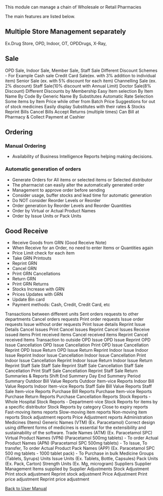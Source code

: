 This module can manage a chain of Wholesale or Retail Pharmacies

The main features are listed below.

## Multiple Store Management separately
Ex.Drug Store, OPD, Indoor, OT, OPDDrugs, X-Ray, 

## Sale
OPD Sale, Indoor Sale, Member Sale, Staff Sale
Different Discount Schemes - For Example
Cash sale
Credit Card Sale(ex. with 3% addition to individual item)
Senior Sale (ex. with 5% discount for each item)
Channelling Sale (ex. 2% discount)
Staff Sale(10% discount with Annual Limit)
Doctor Sale(8% Discount)
Different Discounts by Membership
Easy Item selection
By Item Name
By Code
By Generic Name
By Substitutes
Automatic Rate Selection
Some items by Item Price while other from Batch Price
Suggestions for out of stock medicines
Easily display Substitutes with their rates & Stocks
Reprint Bills
Cancel Bills
Accept Returns (multiple times)
Can Bill at Pharmacy & Collect Payment at Cashier

## Ordering

### Manual Ordering
* Availability of Business Intelligence Reports helping making decisions.

### Automatic generation of orders

* Generate Orders for All items or selected items or  Selected distributor
* The pharmacist can easily alter the automatically generated order
* Management to approve order before sending
* Consider usage, buffer stocks and lead time for automatic generation
* Do NOT consider Reorder Levels or Reorder 
* Order generation by Reorder Levels and Reorder Quantities
* Order by Virtual or Actual Product Names
* Order by Issue Units or Pack Units

## Good Receive
* Receive Goods from GRN (Good Receive Note)
* When Receive for an Order, no need to enter Items or Quantities again
* Price Limit check for each item
* Take GRN Printouts
* Reprint GRN
* Cancel GRN
* Print GRN Cancellations
* Return GRN
* Print GRN Returns
* Stocks Increase with GRN
* Prices Updates with GRN
* Update Bin card
* Payment methods: Cash, Credit, Credit Card, etc

Transactions between different units
Sent orders requests to other departments
Cancel orders requests
Print order requests
Issue order requests
Issue without order requests
Print Issue details
Reprint Issue Details
Cancel Issues
Print Cancel Issues
Reprint Cancel Issues
Receive issued items
Print received items
Cancel received items
Reprint Cancel received Items
Transaction to outside
OPD Issue
OPD Issue Reprint
OPD Issue Cancellation
OPD Issue Cancellation Print
OPD Issue Cancellation Reprint
OPD Issue Return
OPD Issue Return Reprint
Indoor Issue
Indoor Issue Reprint
Indoor Issue Cancellation
Indoor Issue Cancellation Print
Indoor Issue Cancellation Reprint
Indoor Issue Return
Indoor Issue Return Reprint
Staff Sale
Staff Sale Reprint
Staff Sale Cancellation
Staff Sale Cancellation Print
Staff Sale Cancellation Reprint
Staff Sale Return
Summaries & Reports
Shift End Summery
Day End Summery
Period Summary
Outdoor Bill Value Reports
Outdoor Item-vice Reports
Indoor Bill Value Reports
Indoor Item-vice Reports
Staff Sale Bill Value Reports
Staff Sale Item-vice Reports
Purchase Bill Reports
Purchase Item-vice Reports
Purchase Return Reports
Purchase Cancellation Reports
Stock Reports - Whole Hospital
Stock Reports - Department-vice
Stock Reports for items by a specific distributor
Stock Reports by category
Close to expiry reports
Fast-moving items reports
Slow-moving item reports
Non-moving item reports
Stock adjustment reports
Price Adjustment reports
Administration
Medicines (Items)
Generic Names (VTM) (Ex. Paracetamol)
Correct design using different forms of medicines is essential for the extensibility and sustainability of the software.
Trade Names (ATM) (Ex. Paracetamol SPC)
Virtual Product Names (VPN) (Paracetamol 500mg tablets) - To order
Actual Product Names (APN) (Paracetamol SPC 500mg tablets) - To Issue, To transfer, To order
Actual Product Pack Names (APP) (Ex. Paracetamol SPC 500 mg tablets - 1000 tablet pack) - To Purchase in bulk
Medicine Groups (Tablets, Syrups)
Units
Issue Units (Ex. Tablets, Bottle, Capsules)
Pack Units (Ex. Pack, Carton)
Strength Units (Ex. Mg, microgram)
Suppliers
Supplier Management
Items supplied by Supplier
Adjustments
Stock Adjustment
Print stock adjustment
Reprint stock adjustment
Price Adjustment
Print price adjustment
Reprint price adjustment

[Back to User Manual](https://github.com/hmislk/hmis/wiki/User-Manual)